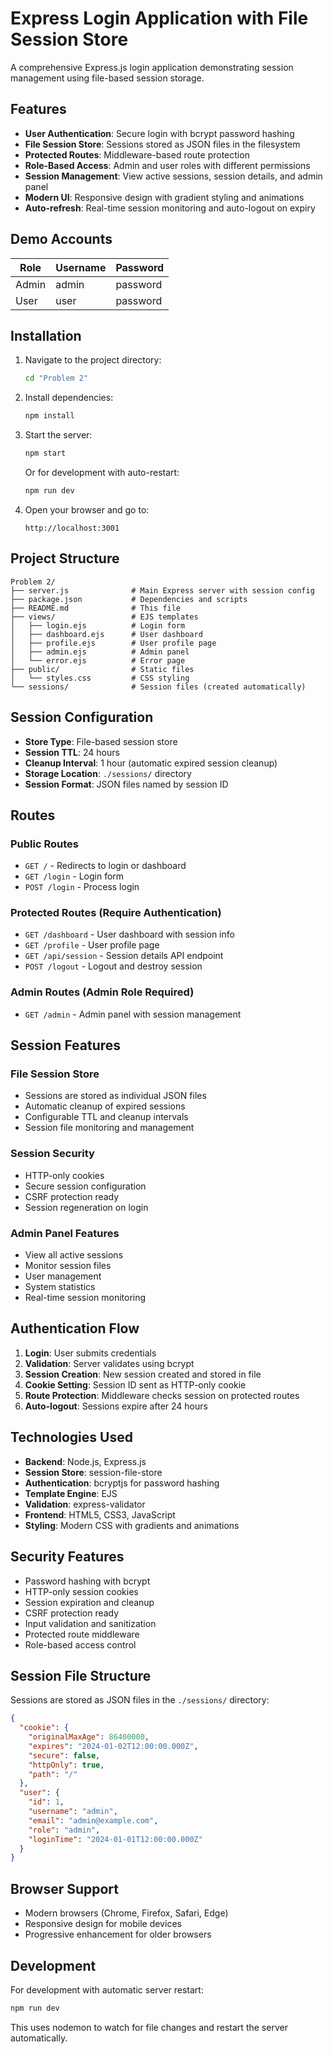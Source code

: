 # Express Login Application with File Session Store

A comprehensive Express.js login application demonstrating session management using file-based session storage.

## Features

- **User Authentication**: Secure login with bcrypt password hashing
- **File Session Store**: Sessions stored as JSON files in the filesystem
- **Protected Routes**: Middleware-based route protection
- **Role-Based Access**: Admin and user roles with different permissions
- **Session Management**: View active sessions, session details, and admin panel
- **Modern UI**: Responsive design with gradient styling and animations
- **Auto-refresh**: Real-time session monitoring and auto-logout on expiry

## Demo Accounts

| Role  | Username | Password |
|-------|----------|----------|
| Admin | admin    | password |
| User  | user     | password |

## Installation

1. Navigate to the project directory:
   ```bash
   cd "Problem 2"
   ```

2. Install dependencies:
   ```bash
   npm install
   ```

3. Start the server:
   ```bash
   npm start
   ```
   
   Or for development with auto-restart:
   ```bash
   npm run dev
   ```

4. Open your browser and go to:
   ```
   http://localhost:3001
   ```

## Project Structure

```
Problem 2/
├── server.js              # Main Express server with session config
├── package.json           # Dependencies and scripts
├── README.md              # This file
├── views/                 # EJS templates
│   ├── login.ejs          # Login form
│   ├── dashboard.ejs      # User dashboard
│   ├── profile.ejs        # User profile page
│   ├── admin.ejs          # Admin panel
│   └── error.ejs          # Error page
├── public/                # Static files
│   └── styles.css         # CSS styling
└── sessions/              # Session files (created automatically)
```

## Session Configuration

- **Store Type**: File-based session store
- **Session TTL**: 24 hours
- **Cleanup Interval**: 1 hour (automatic expired session cleanup)
- **Storage Location**: `./sessions/` directory
- **Session Format**: JSON files named by session ID

## Routes

### Public Routes
- `GET /` - Redirects to login or dashboard
- `GET /login` - Login form
- `POST /login` - Process login

### Protected Routes (Require Authentication)
- `GET /dashboard` - User dashboard with session info
- `GET /profile` - User profile page
- `GET /api/session` - Session details API endpoint
- `POST /logout` - Logout and destroy session

### Admin Routes (Admin Role Required)
- `GET /admin` - Admin panel with session management

## Session Features

### File Session Store
- Sessions are stored as individual JSON files
- Automatic cleanup of expired sessions
- Configurable TTL and cleanup intervals
- Session file monitoring and management

### Session Security
- HTTP-only cookies
- Secure session configuration
- CSRF protection ready
- Session regeneration on login

### Admin Panel Features
- View all active sessions
- Monitor session files
- User management
- System statistics
- Real-time session monitoring

## Authentication Flow

1. **Login**: User submits credentials
2. **Validation**: Server validates using bcrypt
3. **Session Creation**: New session created and stored in file
4. **Cookie Setting**: Session ID sent as HTTP-only cookie
5. **Route Protection**: Middleware checks session on protected routes
6. **Auto-logout**: Sessions expire after 24 hours

## Technologies Used

- **Backend**: Node.js, Express.js
- **Session Store**: session-file-store
- **Authentication**: bcryptjs for password hashing
- **Template Engine**: EJS
- **Validation**: express-validator
- **Frontend**: HTML5, CSS3, JavaScript
- **Styling**: Modern CSS with gradients and animations

## Security Features

- Password hashing with bcrypt
- HTTP-only session cookies
- Session expiration and cleanup
- CSRF protection ready
- Input validation and sanitization
- Protected route middleware
- Role-based access control

## Session File Structure

Sessions are stored as JSON files in the `./sessions/` directory:

```json
{
  "cookie": {
    "originalMaxAge": 86400000,
    "expires": "2024-01-02T12:00:00.000Z",
    "secure": false,
    "httpOnly": true,
    "path": "/"
  },
  "user": {
    "id": 1,
    "username": "admin",
    "email": "admin@example.com",
    "role": "admin",
    "loginTime": "2024-01-01T12:00:00.000Z"
  }
}
```

## Browser Support

- Modern browsers (Chrome, Firefox, Safari, Edge)
- Responsive design for mobile devices
- Progressive enhancement for older browsers

## Development

For development with automatic server restart:

```bash
npm run dev
```

This uses nodemon to watch for file changes and restart the server automatically.
